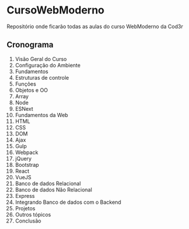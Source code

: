 # CursoWebModerno

Repositório onde ficarão todas as aulas do curso WebModerno da Cod3r

## Cronograma
01. Visão Geral do Curso
02. Configuração do Ambiente
03. Fundamentos
04. Estruturas de controle
05. Funções
06. Objetos e OO
07. Array
08. Node
09. ESNext
10. Fundamentos da Web
11. HTML
12. CSS
13. DOM
14. Ajax
15. Gulp
16. Webpack
17. jQuery
18. Bootstrap
19. React
20. VueJS
21. Banco de dados Relacional
22. Banco de dados Não Relacional
23. Express
24. Integrando Banco de dados com o Backend
25. Projetos
26. Outros tópicos
27. Conclusão